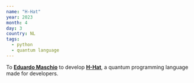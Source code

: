 ```yaml
---
name: "H-Hat"
year: 2023
month: 4
day: 3
country: NL
tags:
  - python
  - quantum language
---
```


To **[Eduardo Maschio](https://www.linkedin.com/in/eduardomaschio)** to develop **[H-Hat](https://github.com/hhat-lang/hhat_lang)**, a quantum programming language made for developers.

